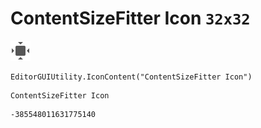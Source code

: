 # ContentSizeFitter Icon `32x32`
<img src="/img/ContentSizeFitter%20Icon.png" width=32 height=32>

``` CSharp
EditorGUIUtility.IconContent("ContentSizeFitter Icon")
```
```
ContentSizeFitter Icon
```
```
-385548011631775140
```
